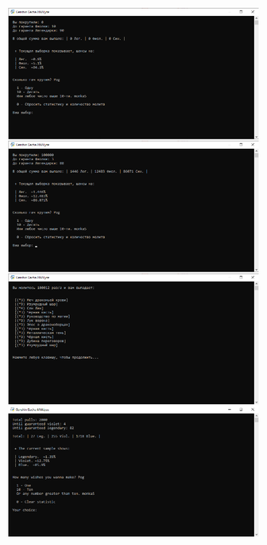 ![](gachaANALyze.png)
![](gachaANALyze100k.png)
![](gachaANALyze100012.png)
![](gachaANALyzeENG.png)